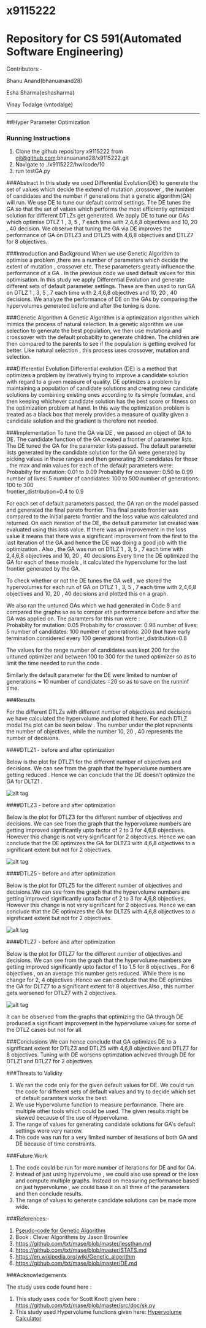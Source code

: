 # x9115222

# Repository for CS 591(Automated Software Engineering)

Contributors:-

  Bhanu Anand(bhanuanand28)
  
  Esha Sharma(eshasharma)
  
  Vinay Todalge (vntodalge)

_____________________________________________________________________________________________________________________________

##Hyper Parameter Optimization

### Running Instructions 
  1. Clone the github repository x9115222 from git@github.com:bhanuanand28/x9115222.git
  2. Navigate to ./x9115222/hw/code/10 
  3. run testGA.py
  
###Abstract
In this study we used Differential Evolution(DE) to generate the set of values which decide the extend of mutation ,crossover , 
the number of candidates and the number if generations that a genetic algorithm(GA) will run. We use DE to tune our default control 
settings. The DE tunes the GA so that the set of values which performs the most efficiently optimized solution for different 
DTLZs get generated. We apply DE to tune our GAs which optimise DTLZ 1 , 3, 5 , 7 each time with 2,4,6,8 objectives and 10, 20 
, 40 decision. We observe that tuning the GA via DE improves the performance of GA on DTLZ3 and DTLZ5 with 4,6,8 objectives and DTLZ7
for 8 objectives. 

###Introduction and Background
When we use Genetic Algorithm to optimise a problem ,there are a number of parameters which decide the extent of mutation ,
crossover etc. These parameters greatly influence the performance of a GA . In the previous code we used default values for this 
optimisation. In this study we apply Differential Evolution and generate different sets of default parameter settings. These are 
then used to run GA on DTLZ 1 , 3, 5 , 7 each time with 2,4,6,8 objectives and 10, 20 , 40 decisions. We analyze the performance 
of DE on the GAs by comparing the hypervolumes generated before and after the tuning is done.

###Genetic Algorithm 
A Genetic Algorithm is a optimization algorithm which mimics the process of natural selection. In a genetic algorithm we use selection 
to generate the best population, we then use mutationa and crosssover with the default probabilty to generate children. The children
are then compared to the parents to see if the population is getting evolved for better. Like natural selection , this process uses
crossover, mutation and selection. 

###Differential Evolution 
Differential evolution (DE) is a method that optimizes a problem by iteratively trying to improve a candidate solution with regard to 
a given measure of quality. DE optimizes a problem by maintaining a population of candidate solutions and creating new candidate 
solutions by combining existing ones according to its simple formulae, and then keeping whichever candidate solution has the best 
score or fitness on the optimization problem at hand. In this way the optimization problem is treated as a black box that merely 
provides a measure of quality given a candidate solution and the gradient is therefore not needed.

###Implementation 
To tune the GA via DE , we passed an object of GA to DE. The candidate function of the GA created a frontier of parameter lists. The 
DE tuned the GA for the parameter lists passed. 
The default parameter lists generated by the candidate solution for the GA were generated by picking values in these ranges and then 
generating 20 candidates for those . 
the max and min values for each of the default parameters were: 
Probabilty for mutation: 0.01 to 0.09
Probabilty for crossover: 0.50 to 0.99
number of lives: 5
number of candidates: 100 to 500 
number of generations: 100 to 300  
frontier_distribution=0.4 to 0.9

For each set of default parameters passed, the GA ran on the model passed and generated the final pareto frontier. This final pareto 
frontier was compared to the initial pareto frontier and the loss value was calculated and returned. On each iteration of the DE, the 
default parameter list created was evaluated using this loss value. If there was an improvement in the loss value it means that there
was a significant improvement from the first to the last iteration of the GA and hence the DE was doing a good job with the optimization
. Also , the GA was run on DTLZ 1 , 3, 5 , 7 each time with 2,4,6,8 objectives and 10, 20 , 40 decisions Every time the DE optimized
the GA for each of these models , it calculated the hypervolume for the last frontier generated by the GA. 

To check whether or not the DE tunes the GA well , we stored the hypervolumes for each run of GA on DTLZ 1 , 3, 5 , 7 each time with 
2,4,6,8 objectives and 10, 20 , 40 decisions and plotted this on a graph. 

We also ran the untuned GAs which we had generated in Code 9 and compared the graphs so as to compar eth performance before and after 
the GA was applied on.
The paramters for this run were :  
Probabilty for mutation: 0.05
Probabilty for crossover: 0.98 
number of lives: 5
number of candidates: 100
number of generations: 200 (but have early termination considered every 100 generations)
frontier_distribution=0.8

The values for the range number of candidates was kept 200 for the untuned optimizer and between 100 to 300 for the tuned 
optimizer so as to limit the time needed to run the code . 

Similarly the default parameter for the DE were limited to 
 number of generations = 10
 number of candidates =20 
so as to save on the runninf time. 

###Results

For the different DTLZs with different number of objectives and decisions we have calculated the hypervolume and plotted it here.
For each DTLZ model the plot can be seen below . The number under the plot represents the number of objectives, while the 
number 10, 20 , 40 represents the number of decisions. 

####DTLZ1 - before and after optimization

Below is the plot for DTLZ1 for the different number of objectives and decisions. We can see from the graph that the hypervolume
numbers are getting reduced . Hence we can conclude that the DE doesn't optimize the GA for DLTZ1 .

![alt tag](https://github.com/bhanuanand28/x9115222/blob/master/hw/code/10/ScreenShots/DTLZ1.jpg)

####DTLZ3 - before and after optimization

Below is the plot for DTLZ3 for the different number of objectives and decisions. We can see from the graph that the hypervolume
numbers are getting improved significantly upto factor of 2 to 3 for 4,6,8 objectives. However this change is not very 
significant for 2 objectives. Hence we can conclude that the DE optimizes the GA for DLTZ3 with 4,6,8 objectives to a significant
extent but not for 2 objectives.

![alt tag](https://github.com/bhanuanand28/x9115222/blob/master/hw/code/10/ScreenShots/DTLZ3.jpg)

####DTLZ5 - before and after optimization

Below is the plot for DTLZ5 for the different number of objectives and decisions.We can see from the graph that the hypervolume
numbers are getting improved significantly upto factor of 2 to 3 for 4,6,8 objectives. However this change is not very 
significant for 2 objectives. Hence we can conclude that the DE optimizes the GA for DLTZ5 with 4,6,8 objectives to a significant
extent but not for 2 objectives.

![alt tag](https://github.com/bhanuanand28/x9115222/blob/master/hw/code/10/ScreenShots/DTLZ5.jpg)

####DTLZ7 - before and after optimization

Below is the plot for DTLZ7 for the different number of objectives and decisions. We can see from the graph that the hypervolume
numbers are getting improved significantly upto factor of 1 to 1.5 for 8 objectives . For 6 objectives , on an average this number
gets reduced. While there is no change for 2, 4 objectives .Hence we can conclude that the DE optimizes the GA for DLTZ7
to a significant extent for 8 objectives.Also , this number gets worsened for DTLZ7 with 2 objectives.

![alt tag](https://github.com/bhanuanand28/x9115222/blob/master/hw/code/10/ScreenShots/DTLZ7.jpg)

It can be observed from the graphs that optimizing the GA through DE produced a significant improvement in the 
hypervolume values for some of the DTLZ cases but not for all.

###Conclusions
We can hence conclude that GA optimizes DE to a significant extent for DTLZ3 and DTLZ5 with 4,6,8 objectives and DTLZ7
for 8 objectives.
Tuning with DE worsens optimzation achieved through DE for DTLZ1 and DTLZ7 for 2 objectives. 

###Threats to Validity 
1. We ran the code only for the given default values for DE. We could run the code for different sets of default values and try to 
   decide which set of default paramters works the best. 
2. We use Hypervolume function to measure performance. There are multiple other tools which could be used. The given results might 
   be skewed because of the use of Hypervolume. 
3. The range of values for generating candidate solutions for GA's default settings were very narrow. 
4. The code was run for a very limited number of iterations of both GA and DE because of time constraints.

###Future Work 
1. The code could be run for more number of iterations for DE and for GA. 
2. Instead of just using hypervolume , we could also use spread or the loss and compute multiple graphs. Instead on measuring 
   performance based on just hypervolume , we could base it on all three of the parameters and then conclude results.
3. The range of values to generate candidate solutions can be made more wide. 


###References:-

 1. [Pseudo-code for Genetic Algorithm](http://www.cleveralgorithms.com/nature-inspired/evolution/genetic_algorithm.html)
 2. Book : Clever Algorithms by Jason Brownlee
 3. https://github.com/txt/mase/blob/master/lessthan.md
 4. https://github.com/txt/mase/blob/master/STATS.md
 5. https://en.wikipedia.org/wiki/Genetic_algorithm
 6. https://github.com/txt/mase/blob/master/DE.md


###Acknowledgements

   The study uses code found here :
 1.  This study uses code for Scott Knott given here : https://github.com/txt/mase/blob/master/src/doc/sk.py
 2.  This study used Hypervolume functions given here: 
     [Hypervolume Calculator](https://github.com/ai-se/storm/tree/master/PerformanceMetrics) 


